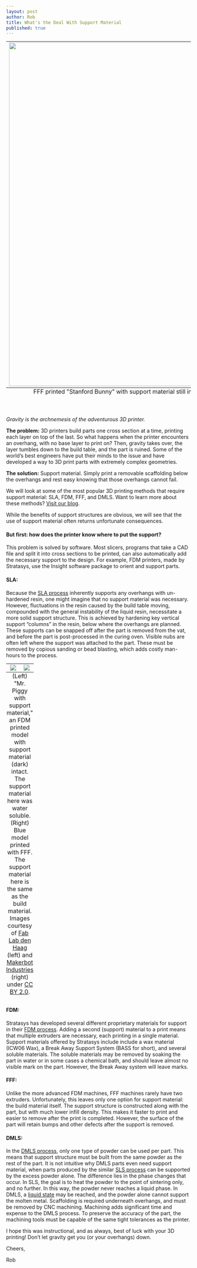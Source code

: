 ```yaml
--- 
layout: post
author: Rob
title: What's the Deal With Support Material
published: true
---
```

<table class="image" style="margin: auto;">
  <caption align="bottom">FFF printed "Stanford Bunny" with support material still intact, courtesy of <a href="https://www.flickr.com/photos/creative_tools/14485075381/in/photolist-o4ZNfZ-o75bFH-h8WN15-nahjC9-g1KXpN-gwmN7H-gwmAC2-g1Ljrp-g1KNQJ-g1L4mK-g1EDcJ-gwmFi5-o2yj1i-g1L3vt-ee57X9-o7bjmH-gkrQXZ-7FfGcB-oi4wBJ-fqvWhC-fDVtrM-fDVyWc-fEcuRh-fEcDX3-fDUVwn-dZngZU-dZnhnd-e9W6k8-nahjDm-jjWWDL-5nhASg-bkqCjC-bogJSF-bogJJn-jjUqDh-jjTT7P-jjUoJA-yqXXP-a7qBdv-kM4tbZ-dZnPMW-dZnPko-omRjVe-k1mFee-nZmZCp-e9ceij-awarjT-5YyHH5-nZnL8p-oiBgKn" target="_blank">Creative Tools</a> under <a href="https://creativecommons.org/licenses/by/2.0/legalcode" target="_blank">CC BY 2.0</a>.</caption>
<tr><td>
<img src="https://s3.amazonaws.com/supplybetter_images/Blog+Images/bunny_support.jpg" width="936">
</td></tr>
</table>

<br><p><i>Gravity is the archnemesis of the adventurous 3D printer.</i></p>

<p><strong>The problem:</strong> 3D printers build parts one cross section at a time, printing each layer on top of the last. So what happens when the printer encounters an overhang, with no base layer to print on? Then, gravity takes over, the layer tumbles down to the build table, and the part is ruined. Some of the world’s best engineers have put their minds to the issue and have developed a way to 3D print parts with extremely complex geometries.</p>
<p><strong>The solution:</strong> Support material. Simply print a removable scaffolding below the overhangs and rest easy knowing that those overhangs cannot fail. </p>

<p>We will look at some of the most popular 3D printing methods that require support material: SLA, FDM, FFF, and DMLS. Want to learn more about these methods? <a href="www.supplybetter.com/blog" target="_blank">Visit our blog</a>.
<p>While the benefits of support structures are obvious, we will see that the use of support material often returns unfortunate consequences.</p>

<h4>But first: how does the printer know where to put the support?</h4>
<p>This problem is solved by software. Most slicers, programs that take a CAD file and split it into cross sections to be printed, can also automatically add the necessary support to the design. For example, FDM printers, made by Stratasys, use the Insight software package to orient and support parts.</p>

<h4>SLA:</h4>
<p>Because the <a href="www.supplybetter.com/blog/what-to-expect-with-sla.html" target="_blank">SLA process</a> inherently supports any overhangs with un-hardened resin, one might imagine that no support material was necessary. However, fluctuations in the resin caused by the build table moving, compounded with the general instability of the liquid resin, necessitate a more solid support structure. This is achieved by hardening key vertical support “columns” in the resin, below where the overhangs are planned. These supports can be snapped off after the part is removed from the vat, and before the part is post-processed in the curing oven. Visible nubs are often left where the support was attached to the part. These must be removed by copious sanding or bead blasting, which adds costly man-hours to the process.</p>

<table class="image" style="margin: auto;">
  <caption align="bottom">(Left) "Mr. Piggy with support material," an FDM printed model with support material (dark) intact. The support material here was water soluble.  (Right) Blue model printed with FFF. The support material here is the same as the build material. Images courtesy of <a href="http://www.flickr.com/photos/cabfablab/3613870642/" target="_blank">Fab Lab den Haag</a> (left) and <a href="https://www.flickr.com/photos/makerbot/5234651355/in/set-72157625474608673" target="_blank">Makerbot Industries </a>(right) under <a href="https://creativecommons.org/licenses/by/2.0/legalcode" target="_blank">CC BY 2.0</a>.</caption>
<tr>
<td width="50%" align="center">
<img src="https://s3.amazonaws.com/supplybetter_images/Blog+Images/pig_support.jpg">
</td>
<td width="50%" align="center">
<img src="https://s3.amazonaws.com/supplybetter_images/Blog+Images/blue_support.jpg">
</td>
</tr>
</table>

<h4>FDM:</h4>
<p>Stratasys has developed several different proprietary materials for support in their <a href="www.supplybetter.com/blog/what-to-expect-with-fdm.html">FDM process</a>. Adding a second (support) material to a print means that multiple extruders are necessary, each printing in a single material. Support materials offered by Stratasys include include a wax material (ICW06 Wax), a Break Away Support System (BASS for short), and several soluble materials. The soluble materials may be removed by soaking the part in water or in some cases a chemical bath, and should leave almost no visible mark on the part. However, the Break Away system will leave marks.</p>

<h4>FFF:</h4>
<p>Unlike the more advanced FDM machines, FFF machines rarely have two extruders. Unfortunately, this leaves only one option for support material: the build material itself. The support structure is constructed along with the part, but with much lower infill density. This makes it faster to print and easier to remove after the print is completed. However, the surface of the part will retain bumps and other defects after the support is removed.</p>

<h4>DMLS:</h4>
<p>In the <a href="www.supplybetter.com/blog/what-to-expect-with-dmls.html">DMLS process</a>, only one type of powder can be used per part. This means that support structure must be built from the same powder as the rest of the part. It is not intuitive why DMLS parts even need support material, when parts produced by the similar <a href="www.supplybetter.com/blog/what-to-expect-with-sls.html">SLS process</a> can be supported by the excess powder alone. The difference lies in the phase changes that occur. In SLS, the goal is to heat the powder to the point of sintering only, and no further. In this way, the powder never reaches a liquid phase. In DMLS, a <a href="http://www.3trpd.co.uk/dmls.htm">liquid state</a> may be reached, and the powder alone cannot support the molten metal. Scaffolding is required underneath overhangs, and must be removed by CNC machining. Machining adds significant time and expense to the DMLS process. To preserve the accuracy of the part, the machining tools must be capable of the same tight tolerances as the printer.</p>

<p>I hope this was instructional, and as always, best of luck with your 3D printing! Don’t let gravity get you (or your overhangs) down.</p>

<p>Cheers,</p>
<p>Rob</p>